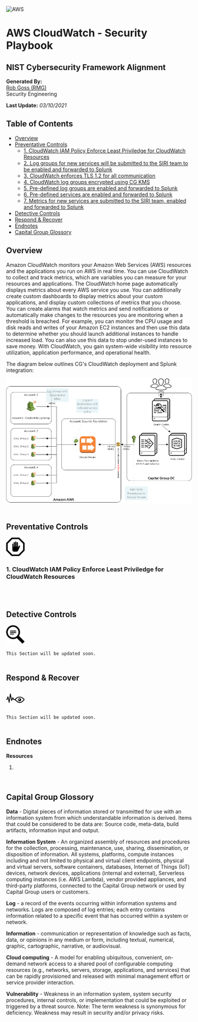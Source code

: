 <img src="https://a0.awsstatic.com/libra-css/images/logos/aws_logo_smile_1200x630.png" alt="AWS" width="250"/>

# AWS CloudWatch - Security Playbook <!-- omit in toc -->
## NIST Cybersecurity Framework Alignment <!-- omit in toc -->

**Generated By:**  
[Rob Goss (RMG)](https://cgweb3/profile/RMG)
<br>
Security Engineering

**Last Update:** *03/10/2021*

## Table of Contents <!-- omit in toc -->
- [Overview](#overview)
- [Preventative Controls](#Preventative-Controls)
  - [1. CloudWatch IAM Policy Enforce Least Priviledge for CloudWatch Resources](#1-CloudWatch-IAM-Policy-Enforce-Least-Priviledge-tforo-CloudWatch-Resources)
  - [2. Log groups for new services will be submitted to the SIRI team to be enabled and forwarded to Splunk](#2-Log-groups-for-new-services-will-be-submitted-to-the-SIRI-team-to-be-enabled-and-forwarded-to-Splunk)
  - [3. CloudWatch enforces TLS 1.2 for all communication](#3-CloudWatch-enforces-TLS-1-2-for-all-communication)
  - [4. CloudWatch log groups encrypted using CG KMS](#4-Cloudtrail-log-groups-encrypted-using-CG-KMS)
  - [5. Pre-defined log groups are enabled and forwarded to Splunk](#5-Pre-defined-log-groups-are-enabled-and-forwarded-to-Splunk)
  - [6. Pre-defined services are enabled and forwarded to Splunk](#6-Pre-defined-services-are-enabled-and-forwarded-to-Splunk)
  - [7. Metrics for new services are submitted to the SIRI team, enabled and forwarded to Splunk](#7-Metrics-for-new-services-are-submitted-to-the-SIRI-team-enabled-and-forwarded-to-Splunk)
- [Detective Controls](#Detective-Controls)
- [Respond & Recover](#Respond/Recover)
- [Endnotes](#Endnotes)
- [Capital Group Glossory](#Capital-Group-Glossory) 

## Overview
Amazon CloudWatch monitors your Amazon Web Services (AWS) resources and the applications you run on AWS in real time. You can use CloudWatch to collect and track metrics, which are variables you can measure for your resources and applications.
The CloudWatch home page automatically displays metrics about every AWS service you use. You can additionally create custom dashboards to display metrics about your custom applications, and display custom collections of metrics that you choose. You can create alarms that watch metrics and send notifications or automatically make changes to the resources you are monitoring when a threshold is breached. For example, you can monitor the CPU usage and disk reads and writes of your Amazon EC2 instances and then use this data to determine whether you should launch additional instances to handle increased load. You can also use this data to stop under-used instances to save money. With CloudWatch, you gain system-wide visibility into resource utilization, application performance, and operational health.

The diagram below outlines CG's CloudWatch deployment and Splunk integration:

<img src="/docs/img/cloudwatch/cloudwatch.png" width="600"><br><br>

## Preventative Controls
<img src="/docs/img/Prevent.png" width="50">

### 1. CloudWatch IAM Policy Enforce Least Priviledge for CloudWatch Resources

<br><br>

## Detective Controls
<img src="/docs/img/Detect.png" width="50">

`This Section will be updated soon.`
<br><br>

## Respond & Recover
<img src="/docs/img/Monitor.png" width="50">

`This Section will be updated soon.`
<br><br>

## Endnotes
**Resources**

1. 
<br>

## Capital Group Glossory
**Data** - Digital pieces of information stored or transmitted for use with an information system from which understandable information is derived. Items that could be considered to be data are: Source code, meta-data, build artifacts, information input and output.  
 
**Information System** - An organized assembly of resources and procedures for the collection, processing, maintenance, use, sharing, dissemination, or disposition of information. All systems, platforms, compute instances including and not limited to physical and virtual client endpoints, physical and virtual servers, software containers, databases, Internet of Things (IoT) devices, network devices, applications (internal and external), Serverless computing instances (i.e. AWS Lambda), vendor provided appliances, and third-party platforms, connected to the Capital Group network or used by Capital Group users or customers.

**Log** - a record of the events occurring within information systems and networks. Logs are composed of log entries; each entry contains information related to a specific event that has occurred within a system or network.

**Information** - communication or representation of knowledge such as facts, data, or opinions in any medium or form, including textual, numerical, graphic, cartographic, narrative, or audiovisual. 

**Cloud computing** - A model for enabling ubiquitous, convenient, on-demand network access to a shared pool of configurable computing resources (e.g., networks, servers, storage, applications, and services) that can be rapidly provisioned and released with minimal management effort or service provider interaction.

**Vulnerability**  - Weakness in an information system, system security procedures, internal controls, or implementation that could be exploited or triggered by a threat source. Note: The term weakness is synonymous for deficiency. Weakness may result in security and/or privacy risks.
